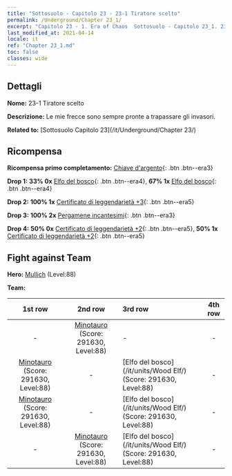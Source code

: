 ```yaml
---
title: "Sottosuolo - Capitolo 23 - 23-1 Tiratore scelto"
permalink: /Underground/Chapter 23_1/
excerpt: "Capitolo 23 - 1. Era of Chaos  Sottosuolo - Capitolo 23_1. 23-1 Tiratore scelto"
last_modified_at: 2021-04-14
locale: it
ref: "Chapter 23_1.md"
toc: false
classes: wide
---
```


## Dettagli

 **Nome:** 23-1 Tiratore scelto

 **Descrizione:** Le mie frecce sono sempre pronte a trapassare gli invasori.

 **Related to:** [Sottosuolo Capitolo 23](/it/Underground/Chapter 23/)

## Ricompensa

 **Ricompensa primo completamento:** [Chiave d'argento](/it/Items/con_693/){: .btn .btn--era3}

 **Drop 1:** **33% 0x** [Elfo del bosco](/it/Items/unt_201/){: .btn .btn--era4}, **67% 1x** [Elfo del bosco](/it/Items/unt_201/){: .btn .btn--era4}

 **Drop 2:** **100% 1x** [Certificato di leggendarietà +3](/it/Items/mat_88/){: .btn .btn--era5}

 **Drop 3:** **100% 2x** [Pergamene incantesimi](/it/Items/con_694/){: .btn .btn--era3}

 **Drop 4:** **50% 0x** [Certificato di leggendarietà +2](/it/Items/mat_81/){: .btn .btn--era5}, **50% 1x** [Certificato di leggendarietà +2](/it/Items/mat_81/){: .btn .btn--era5}


## Fight against Team
 **Hero:** [Mullich](/it/heroes/Mullich/) (Level:88)

 **Team:**


  | 1st row | 2nd row | 3rd row | 4th row |
  |:----:|:----:|:----|:----:|
  | - | [Minotauro](/it/units/Minotaur/) (Score: 291630, Level:88)  | - | - |
  | [Minotauro](/it/units/Minotaur/) (Score: 291630, Level:88)  | - | [Elfo del bosco](/it/units/Wood Elf/) (Score: 291630, Level:88)  | - |
  | [Minotauro](/it/units/Minotaur/) (Score: 291630, Level:88)  | - | [Elfo del bosco](/it/units/Wood Elf/) (Score: 291630, Level:88)  | - |
  | - | [Minotauro](/it/units/Minotaur/) (Score: 291630, Level:88)  | [Elfo del bosco](/it/units/Wood Elf/) (Score: 291630, Level:88)  | - |


